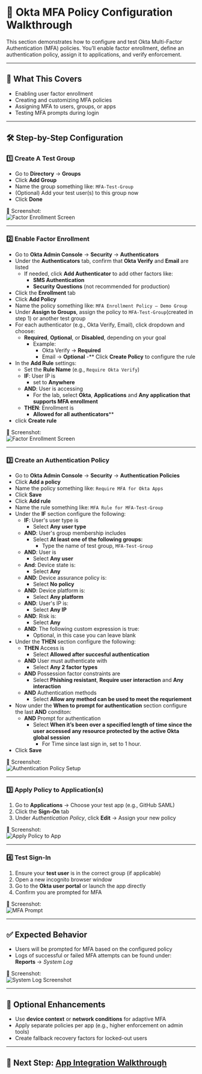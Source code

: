 # 🔐 Okta MFA Policy Configuration Walkthrough

This section demonstrates how to configure and test Okta Multi-Factor Authentication (MFA) policies. You’ll enable factor enrollment, define an authentication policy, assign it to applications, and verify enforcement.

---

## 📝 What This Covers

- Enabling user factor enrollment
- Creating and customizing MFA policies
- Assigning MFA to users, groups, or apps
- Testing MFA prompts during login

---


## 🛠️ Step-by-Step Configuration

### 1️⃣ Create A Test Group
- Go to **Directory** → **Groups**
- Click **Add Group**
- Name the group something like: ```MFA-Test-Group```
- (Optional) Add your test user(s) to this group now
- Click **Done**

📸 Screenshot:  
![Factor Enrollment Screen](../screenshots/okta_factor_enrollment.png)

---

### 2️⃣ Enable Factor Enrollment

- Go to **Okta Admin Console** → **Security** → **Authenticators**
- Under the **Authenticators** tab, confirm that **Okta Verify** and **Email** are listed
   - If needed, click **Add Authenticator** to add other factors like:
        - **SMS Authentication**
        - **Security Questions** (not recommended for production) 
- Click the **Enrollment** tab
- Click **Add Policy**
- Name the policy something like: ``` MFA Enrollment Policy – Demo Group ```
- Under **Assign to Groups**, assign the policy to ```MFA-Test-Group```(created in step 1) or another test group
- For each authenticator (e.g., Okta Verify, Email), click dropdown and choose:
   - **Required**, **Optional**, or **Disabled**, depending on your goal
        - Example:
             - Okta Verify → **Required**
             - Email → **Optional**
-** Click **Create Policy** to configure the rule
- In the **Add Rule** settings:
   - Set the **Rule Name** (e.g., ```Require Okta Verify```)
   - **IF**: User IP is
      - set to **Anywhere**
   - **AND**: User is accessing
      - For the lab, select **Okta**, **Applications** and **Any application that supports MFA enrollment**
   - **THEN**: Enrollment is
      - **Allowed for all authenticators****
- click **Create rule**
     

📸 Screenshot:  
![Factor Enrollment Screen](../screenshots/okta_factor_enrollment.png)

---

### 3️⃣ Create an Authentication Policy

- Go to **Okta Admin Console** → **Security** → **Authentication Policies**
- Click **Add a policy**
- Name the policy something like: `Require MFA for Okta Apps`
- Click **Save**
- Click **Add rule**
- Name the rule something like: `MFA Rule for MFA-Test-Group`
- Under the **IF** section configure the following:
   - **IF**: User's user type is
      -  Select **Any user type**
   - **AND**: User's group membership includes
      - Select **At least one of the following groups:**
         - Type the name of test group, `MFA-Test-Group`
   - **AND**: User is
      - Select **Any user**
   - **And**: Device state is:
      - Select **Any**
  - **AND**: Device assurance policy is:
     - Select **No policy**
  - **AND**: Device platform is:
     - Select **Any platform**
  - **AND**: User's IP is:
     - Select **Any IP**
  - **AND**: Risk is:
     - Select **Any**
  - **AND**: The following custom expression is true:
     - Optional, in this case you can leave blank
- Under the **THEN** section configure the following:
   - **THEN** Access is
      - Select **Allowed after succesful authentication**
   - **AND** User must authenticate with
      - Select **Any 2 factor types**
   - **AND** Possession factor constraints are
      - Select **Phishing resistant**, **Require user interaction** and **Any interaction**
   - **AND** Authentication methods
      - Select **Allow any method can be used to meet the requriement**
- Now under the **When to prompt for authentication** section configure the last **AND** conditon:
   - **AND** Prompt for authentication
      - Select **When it’s been over a specified length of time since the user accessed any resource protected by the active Okta global session**
         - For Time since last sign in, set to 1 hour.
- Click **Save**
     
📸 Screenshot:  
![Authentication Policy Setup](../screenshots/okta_auth_policy.png)

---

### 3️⃣ Apply Policy to Application(s)

1. Go to **Applications** → Choose your test app (e.g., GitHub SAML)
2. Click the **Sign-On** tab
3. Under *Authentication Policy*, click **Edit** → Assign your new policy

📸 Screenshot:  
![Apply Policy to App](../screenshots/okta_policy_applied_to_app.png)

---

### 4️⃣ Test Sign-In

1. Ensure your **test user** is in the correct group (if applicable)
2. Open a new incognito browser window
3. Go to the **Okta user portal** or launch the app directly
4. Confirm you are prompted for MFA

📸 Screenshot:  
![MFA Prompt](../screenshots/okta_mfa_prompt.png)

---

## ✅ Expected Behavior

- Users will be prompted for MFA based on the configured policy
- Logs of successful or failed MFA attempts can be found under:  
  **Reports** → *System Log*

📸 Screenshot:  
![System Log Screenshot](../screenshots/okta_mfa_logs.png)

---

## 🔄 Optional Enhancements

- Use **device context** or **network conditions** for adaptive MFA
- Apply separate policies per app (e.g., higher enforcement on admin tools)
- Create fallback recovery factors for locked-out users

---

## 🔗 Next Step: [App Integration Walkthrough](./app-integration.md)


